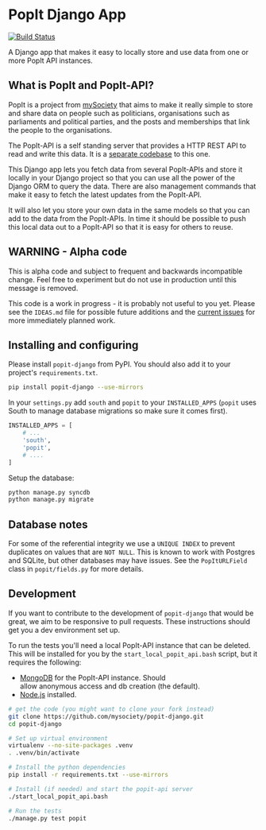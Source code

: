 # PopIt Django App

[![Build Status](https://travis-ci.org/mysociety/popit-django.png?branch=master)](https://travis-ci.org/mysociety/popit-django)

A Django app that makes it easy to locally store and use data from one or more
PopIt API instances.

## What is PopIt and PopIt-API?

PopIt is a project from [mySociety](http://www.mysociety.org/) that aims to make
it really simple to store and share data on people such as politicians,
organisations such as parliaments and political parties, and the posts and
memberships that link the people to the organisations.

The PopIt-API is a self standing server that provides a HTTP REST API to read
and write this data. It is a [separate
codebase](https://github.com/mysociety/popit-api) to this one.

This Django app lets you fetch data from several PopIt-APIs and store it locally
in your Django project so that you can use all the power of the Django ORM to
query the data. There are also management commands that make it easy to fetch
the latest updates from the PopIt-API.

It will also let you store your own data in the same models so that you can add
to the data from the PopIt-APIs. In time it should be possible to push this
local data out to a PopIt-API so that it is easy for others to reuse.

## WARNING - Alpha code

This is alpha code and subject to frequent and backwards incompatible change.
Feel free to experiment but do not use in production until this message is
removed.

This code is a work in progress - it is probably not useful to you yet. Please
see the `IDEAS.md` file for possible future additions and the [current
issues](https://github.com/mysociety/popit-django/issues?state=open) for more
immediately planned work.

## Installing and configuring

Please install `popit-django` from PyPI. You should also add it to your
project's `requirements.txt`.

``` bash
pip install popit-django --use-mirrors
```

In your `settings.py` add `south` and `popit` to your `INSTALLED_APPS` (`popit`
uses South to manage database migrations so make sure it comes first).

``` python
INSTALLED_APPS = [
    # ...
    'south',
    'popit',
    # ....
]
```

Setup the database:

``` bash
python manage.py syncdb
python manage.py migrate
```

## Database notes

For some of the referential integrity we use a `UNIQUE INDEX` to prevent
duplicates on values that are `NOT NULL`. This is known to work with Postgres
and SQLite, but other databases may have issues. See the `PopItURLField` class
in `popit/fields.py` for more details.

## Development

If you want to contribute to the development of `popit-django` that would be
great, we aim to be responsive to pull requests. These instructions should get
you a dev environment set up.

To run the tests you'll need a local PopIt-API instance that can be deleted.
This will be installed for you by the `start_local_popit_api.bash` script, but
it requires the following:

  * [MongoDB](http://www.mongodb.org/) for the PopIt-API instance. Should   
    allow anonymous access and db creation (the default).
  * [Node.js](http://nodejs.org/) installed.

``` bash
# get the code (you might want to clone your fork instead)
git clone https://github.com/mysociety/popit-django.git
cd popit-django

# Set up virtual environment
virtualenv --no-site-packages .venv
. .venv/bin/activate

# Install the python dependencies
pip install -r requirements.txt --use-mirrors

# Install (if needed) and start the popit-api server
./start_local_popit_api.bash

# Run the tests
./manage.py test popit
```

